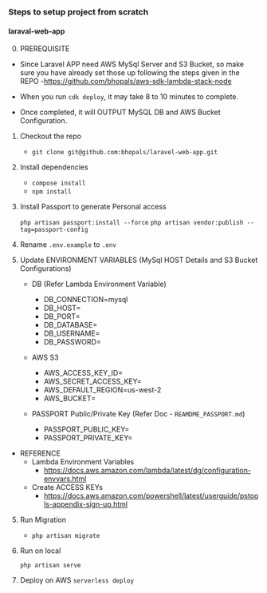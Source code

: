 ### Steps to setup project from scratch

#### laraval-web-app

0. PREREQUISITE

-   Since Laravel APP need AWS MySql Server and S3 Bucket, so make sure you have
    already set those up following the steps given in the REPO -https://github.com/bhopals/aws-sdk-lambda-stack-node

-   When you run `cdk deploy`, it may take 8 to 10 minutes to complete.
-   Once completed, it will OUTPUT MySQL DB and AWS Bucket Configuration.

1. Checkout the repo

    - `git clone git@github.com:bhopals/laravel-web-app.git`

2. Install dependencies

    - `compose install`
    - `npm install`

3. Install Passport to generate Personal access

    `php artisan passport:install --force`
    `php artisan vendor:publish --tag=passport-config`

4. Rename `.env.example` to `.env`

5. Update ENVIRONMENT VARIABLES (MySql HOST Details and S3 Bucket Configurations)

    - DB (Refer Lambda Environment Variable)

        - DB_CONNECTION=mysql
        - DB_HOST=<host-to-be-copied-from-stack-output>
        - DB_PORT=<port-to-be-copied-from-stack-output>
        - DB_DATABASE=<database-name-to-be-copied-from-stack-output>
        - DB_USERNAME=<user-name-to-be-copied-from-stack-output>
        - DB_PASSWORD=<password-to-be-copied-from-stack-output>

    - AWS S3

        - AWS_ACCESS_KEY_ID=<to-be-created-in-aws-iam>
        - AWS_SECRET_ACCESS_KEY=<to-be-created-in-aws-iam>
        - AWS_DEFAULT_REGION=us-west-2
        - AWS_BUCKET=<bucket-name-to-be-copied-from-stack-output>

    - PASSPORT Public/Private Key (Refer Doc - `REAMDME_PASSPORT.md`)
        - PASSPORT_PUBLIC_KEY=<you-need-to-generate>
        - PASSPORT_PRIVATE_KEY=<you-need-to-generate>

-   REFERENCE
    -   Lambda Environment Variables
        -   https://docs.aws.amazon.com/lambda/latest/dg/configuration-envvars.html
    -   Create ACCESS KEYs
        -   https://docs.aws.amazon.com/powershell/latest/userguide/pstools-appendix-sign-up.html

5. Run Migration

    - `php artisan migrate`

6. Run on local

    `php artisan serve`

7. Deploy on AWS
   `serverless deploy`
